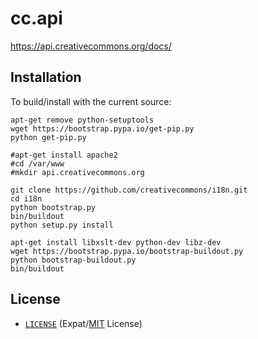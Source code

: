 # cc.api

https://api.creativecommons.org/docs/


## Installation

To build/install with the current source:

    apt-get remove python-setuptools
    wget https://bootstrap.pypa.io/get-pip.py
    python get-pip.py

    #apt-get install apache2
    #cd /var/www
    #mkdir api.creativecommons.org

    git clone https://github.com/creativecommons/i18n.git
    cd i18n
    python bootstrap.py
    bin/buildout
    python setup.py install

    apt-get install libxslt-dev python-dev libz-dev
    wget https://bootstrap.pypa.io/bootstrap-buildout.py
    python bootstrap-buildout.py
    bin/buildout


## License

- [`LICENSE`](LICENSE) (Expat/[MIT][mit] License)

[mit]: http://www.opensource.org/licenses/MIT "The MIT License | Open Source Initiative"

